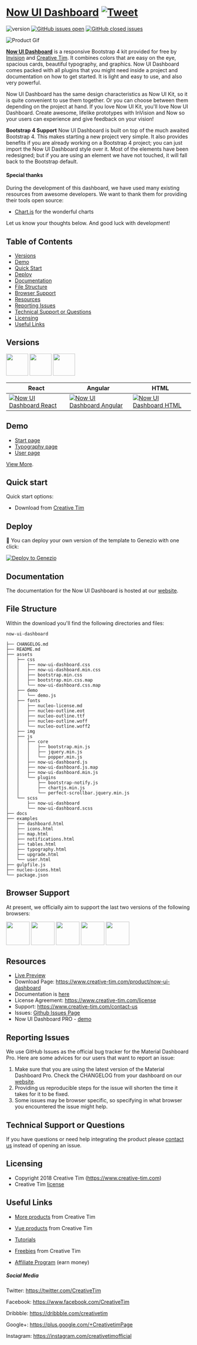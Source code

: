 # [Now UI Dashboard](https://demos.creative-tim.com/now-ui-dashboard/examples/dashboard.html) [![Tweet](https://img.shields.io/twitter/url/http/shields.io.svg?style=social&logo=twitter)](https://twitter.com/home?status=Now%20UI%20Dashboard%20by%20Creative%20Tim%20https%3A//demos.creative-tim.com/now-ui-dashboard/examples/dashboard.html%20%40CreativeTim%20%23html%20%23dashboard%20%23nowuidesign%20%40creativetim)


![version](https://img.shields.io/badge/version-1.5.0-blue.svg) [![GitHub issues open](https://img.shields.io/github/issues/creativetimofficial/now-ui-dashboard.svg)](https://github.com/creativetimofficial/now-ui-dashboard/issues?q=is%3Aopen+is%3Aissue) [![GitHub closed issues](https://img.shields.io/github/issues-closed-raw/creativetimofficial/now-ui-dashboard.svg?maxAge=259200)](https://github.com/creativetimofficial/now-ui-dashboard/issues?q=is%3Aissue+is%3Aclosed)

![Product Gif](assets/img/now-ui-dashboard.gif)

**[Now UI Dashboard](https://demos.creative-tim.com/now-ui-dashboard/examples/dashboard.html)** is a responsive Bootstrap 4 kit provided for free by [Invision](https://www.invisionapp.com/) and [Creative Tim](https://www.creative-tim.com/). It combines colors that are easy on the eye, spacious cards, beautiful typography, and graphics. Now UI Dashboard comes packed with all plugins that you might need inside a project and documentation on how to get started. It is light and easy to use, and also very powerful.

Now UI Dashboard has the same design characteristics as Now UI Kit, so it is quite convenient to use them together. Or you can choose between them depending on the project at hand. If you love Now UI Kit, you'll love Now UI Dashboard.
Create awesome, lifelike prototypes with InVision and Now so your users can experience and give feedback on your vision!


**Bootstrap 4 Support**
Now UI Dashboard is built on top of the much awaited Bootstrap 4. This makes starting a new project very simple. It also provides benefits if you are already working on a Bootstrap 4 project; you can just import the Now UI Dashboard style over it. Most of the elements have been redesigned; but if you are using an element we have not touched, it will fall back to the Bootstrap default.


#### Special thanks
During the development of this dashboard, we have used many existing resources from awesome developers. We want to thank them for providing their tools open source:
- [Chart.js](https://www.chartjs.org/) for the wonderful charts


Let us know your thoughts below. And good luck with development!

## Table of Contents

* [Versions](#versions)
* [Demo](#demo)
* [Quick Start](#quick-start)
* [Deploy](#deploy)
* [Documentation](#documentation)
* [File Structure](#file-structure)
* [Browser Support](#browser-support)
* [Resources](#resources)
* [Reporting Issues](#reporting-issues)
* [Technical Support or Questions](#technical-support-or-questions)
* [Licensing](#licensing)
* [Useful Links](#useful-links)


## Versions

[<img src="https://s3.amazonaws.com/creativetim_bucket/github/react.svg" width="60" height="60" />](https://www.creative-tim.com/product/material-dashboard-pro-react)
[<img src="https://s3.amazonaws.com/creativetim_bucket/github/angular.png" width="60" height="60" />](https://www.creative-tim.com/product/material-dashboard-pro-angular2)
[<img src="https://s3.amazonaws.com/creativetim_bucket/github/html.png" width="60" height="60" />](https://www.creative-tim.com/product/material-dashboard-pro)



 React | Angular | HTML |
| --- | --- | --- |
| [![Now UI Dashboard React](https://s3.amazonaws.com/creativetim_bucket/products/76/thumb/opt_nud_react_thumbnail.jpg)](https://www.creative-tim.com/product/now-ui-dashboard-react)  | [![Now UI Dashboard Angular](https://s3.amazonaws.com/creativetim_bucket/products/85/thumb/opt_nud_angular_thumbnail.jpg)](https://www.creative-tim.com/product/now-ui-dashboard-angular) | [![Now UI Dashboard HTML](https://s3.amazonaws.com/creativetim_bucket/products/75/thumb/opt_nud_thumbnail.jpg)](https://www.creative-tim.com/product/now-ui-dashboard)

## Demo

- [Start page](https://demos.creative-tim.com/now-ui-dashboard/examples/dashboard.html)
- [Typography page](https://demos.creative-tim.com/now-ui-dashboard/examples/typography.html)
- [User page ](https://demos.creative-tim.com/now-ui-dashboard/examples/user.html)

[View More](https://demos.creative-tim.com/now-ui-dashboard/examples/dashboard.html).


## Quick start

Quick start options:

- Download from [Creative Tim](https://www.creative-tim.com/product/now-ui-dashboard)

## Deploy

:rocket: You can deploy your own version of the template to Genezio with one click:

[![Deploy to Genezio](https://raw.githubusercontent.com/Genez-io/graphics/main/svg/deploy-button.svg)](https://app.genez.io/start/deploy?repository=https://github.com/creativetimofficial/now-ui-dashboard&utm_source=github&utm_medium=referral&utm_campaign=github-creativetim&utm_term=deploy-project&utm_content=button-head)

## Documentation
The documentation for the Now UI Dashboard is hosted at our [website](https://demos.creative-tim.com/now-ui-dashboard/docs/1.0/getting-started/introduction.html).


## File Structure

Within the download you'll find the following directories and files:

```
now-ui-dashboard

├── CHANGELOG.md
├── README.md
├── assets
│   ├── css
│   │   ├── now-ui-dashboard.css
│   │   ├── now-ui-dashboard.min.css
│   │   ├── bootstrap.min.css
│   │   ├── bootstrap.min.css.map
│   │   └── now-ui-dashboard.css.map
│   ├── demo
│   │   └── demo.js
│   ├── fonts
│   │   ├── nucleo-license.md
│   │   ├── nucleo-outline.eot
│   │   ├── nucleo-outline.ttf
│   │   ├── nucleo-outline.woff
│   │   └── nucleo-outline.woff2
│   ├── img
│   ├── js
│   │   ├── core
│   │   │   ├── bootstrap.min.js
│   │   │   ├── jquery.min.js
│   │   │   └── popper.min.js
│   │   ├── now-ui-dashboard.js
│   │   ├── now-ui-dashboard.js.map
│   │   ├── now-ui-dashboard.min.js
│   │   └── plugins
│   │       ├── bootstrap-notify.js
│   │       ├── chartjs.min.js
│   │       └── perfect-scrollbar.jquery.min.js
│   └── scss
│       ├── now-ui-dashboard
│       └── now-ui-dashboard.scss
├── docs
├── examples
│   ├── dashboard.html
│   ├── icons.html
│   ├── map.html
│   ├── notifications.html
│   ├── tables.html
│   ├── typography.html
│   ├── upgrade.html
│   └── user.html
├── gulpfile.js
├── nucleo-icons.html
└── package.json

```

## Browser Support

At present, we officially aim to support the last two versions of the following browsers:

<img src="https://s3.amazonaws.com/creativetim_bucket/github/browser/chrome.png" width="64" height="64"> <img src="https://s3.amazonaws.com/creativetim_bucket/github/browser/firefox.png" width="64" height="64"> <img src="https://s3.amazonaws.com/creativetim_bucket/github/browser/edge.png" width="64" height="64"> <img src="https://s3.amazonaws.com/creativetim_bucket/github/browser/safari.png" width="64" height="64"> <img src="https://s3.amazonaws.com/creativetim_bucket/github/browser/opera.png" width="64" height="64">


## Resources
- [Live Preview](https://demos.creative-tim.com/now-ui-dashboard/examples/dashboard.html)
- Download Page: https://www.creative-tim.com/product/now-ui-dashboard
- Documentation is [here](https://demos.creative-tim.com/now-ui-dashboard/docs/1.0/getting-started/introduction.html)
- License Agreement: https://www.creative-tim.com/license
- Support: https://www.creative-tim.com/contact-us
- Issues: [Github Issues Page](https://github.com/creativetimofficial/now-ui-dashboard/issues)
- Now UI Dashboard PRO - [demo](https://www.creative-tim.com/product/now-ui-dashboard-pro?ref=github-nud-pro)

## Reporting Issues
We use GitHub Issues as the official bug tracker for the Material Dashboard Pro. Here are some advices for our users that want to report an issue:

1. Make sure that you are using the latest version of the Material Dashboard Pro. Check the CHANGELOG from your dashboard on our [website](https://www.creative-tim.com/).
2. Providing us reproducible steps for the issue will shorten the time it takes for it to be fixed.
3. Some issues may be browser specific, so specifying in what browser you encountered the issue might help.

## Technical Support or Questions

If you have questions or need help integrating the product please [contact us](https://www.creative-tim.com/contact-us) instead of opening an issue.

## Licensing

- Copyright 2018 Creative Tim (https://www.creative-tim.com)
- Creative Tim [license](https://www.creative-tim.com/license)

## Useful Links

- [More products](https://www.creative-tim.com/bootstrap-themes) from Creative Tim

- [Vue products](https://www.creative-tim.com/bootstrap-themes/vuejs-themes) from Creative Tim

- [Tutorials](https://www.youtube.com/channel/UCVyTG4sCw-rOvB9oHkzZD1w)

- [Freebies](https://www.creative-tim.com/bootstrap-themes/free) from Creative Tim

- [Affiliate Program](https://www.creative-tim.com/affiliates/new) (earn money)

##### Social Media

Twitter: <https://twitter.com/CreativeTim>

Facebook: <https://www.facebook.com/CreativeTim>

Dribbble: <https://dribbble.com/creativetim>

Google+: <https://plus.google.com/+CreativetimPage>

Instagram: <https://instagram.com/creativetimofficial>
